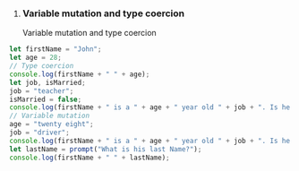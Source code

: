 1. ### Variable mutation and type coercion
   Variable mutation and type coercion

```javascript
let firstName = "John";
let age = 28;
// Type coercion
console.log(firstName + " " + age);
let job, isMarried;
job = "teacher";
isMarried = false;
console.log(firstName + " is a " + age + " year old " + job + ". Is he married? " + isMarried);
// Variable mutation
age = "twenty eight";
job = "driver";
console.log(firstName + " is a " + age + " year old " + job + ". Is he married? " + isMarried);
let lastName = prompt("What is his last Name?");
console.log(firstName + " " + lastName);
```
